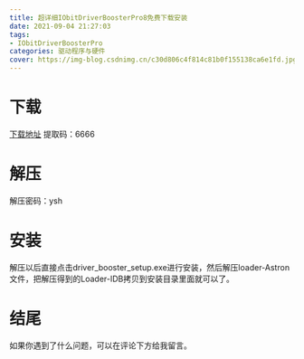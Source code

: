 ```yaml
---
title: 超详细IObitDriverBoosterPro8免费下载安装
date: 2021-09-04 21:27:03
tags:
- IObitDriverBoosterPro
categories: 驱动程序与硬件
cover: https://img-blog.csdnimg.cn/c30d806c4f814c81b0f155138ca6e1fd.jpg
---
```


# 下载
[下载地址](https://pan.baidu.com/s/1LtXXeFWDjTOAtRv5dGTBCg)
提取码：6666

# 解压
解压密码：ysh

# 安装
解压以后直接点击driver_booster_setup.exe进行安装，然后解压loader-Astron文件，把解压得到的Loader-IDB拷贝到安装目录里面就可以了。

# 结尾
如果你遇到了什么问题，可以在评论下方给我留言。










